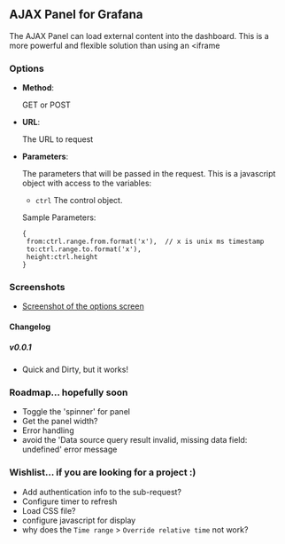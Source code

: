 ## AJAX Panel for Grafana

The AJAX Panel can load external content into the dashboard.  This is a more powerful and flexible solution than
using an <iframe 


### Options

- **Method**:

  GET or POST

- **URL**:

  The URL to request

- **Parameters**:

  The parameters that will be passed in the request.  This is a javascript object with access to the variables:
  	- `ctrl` The control object.
  
  Sample Parameters:
	```
	{
	 from:ctrl.range.from.format('x'),  // x is unix ms timestamp
	 to:ctrl.range.to.format('x'), 
	 height:ctrl.height
	}
	```


### Screenshots

- [Screenshot of the options screen](https://raw.githubusercontent.com/ryantxu/ajax-panel/master/src/img/screenshot-ajax-options.png)

#### Changelog

##### v0.0.1

- Quick and Dirty, but it works!



### Roadmap... hopefully soon
 - Toggle the 'spinner' for panel
 - Get the panel width?
 - Error handling
 - avoid the 'Data source query result invalid, missing data field: undefined' error message


### Wishlist... if you are looking for a project :)
 - Add authentication info to the sub-request?
 - Configure timer to refresh
 - Load CSS file?
 - configure javascript for display
 - why does the `Time range` > `Override relative time` not work?
